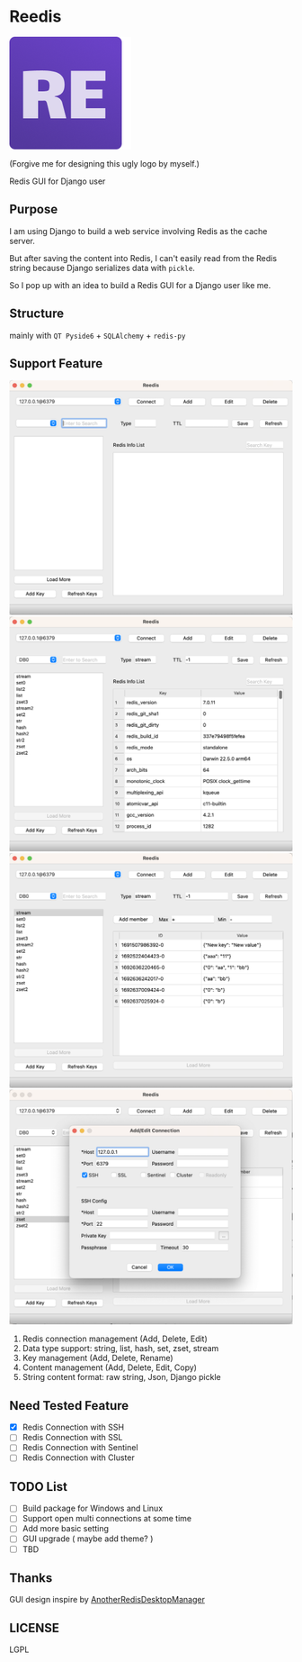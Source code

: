 # Reedis
![Reedis](./resource/icons/logo.png "Reedis")

(Forgive me for designing this ugly logo by myself.) 

Redis GUI for Django user

## Purpose

I am using Django to build a web service involving Redis as the cache server. 

But after saving the content into Redis, I can't easily read from the Redis string because Django serializes data with `pickle`. 

So I pop up with an idea to build a Redis GUI for a Django user like me.

## Structure

mainly with `QT Pyside6` + `SQLAlchemy` + `redis-py`

## Support Feature

![Reedis](./resource/screenshot/screenshot_reedis.png "Reedis Main Window")
![Reedis](./resource/screenshot/screenshot_reedis_02.png "Reedis redis info list")
![Reedis](./resource/screenshot/screenshot_reedis_03.png "Reedis Content Management")
![Reedis](./resource/screenshot/screenshot_reedis_04.png "Reedis Edit Connection")

1. Redis connection management (Add, Delete, Edit)
2. Data type support: string, list, hash, set, zset, stream
3. Key management (Add, Delete, Rename)
4. Content management (Add, Delete, Edit, Copy)
5. String content format: raw string, Json, Django pickle

## Need Tested Feature

- [x] Redis Connection with SSH
- [ ] Redis Connection with SSL
- [ ] Redis Connection with Sentinel
- [ ] Redis Connection with Cluster

## TODO List

- [ ] Build package for Windows and Linux
- [ ] Support open multi connections at some time
- [ ] Add more basic setting 
- [ ] GUI upgrade ( maybe add theme? )
- [ ] TBD

## Thanks

GUI design inspire by [AnotherRedisDesktopManager](https://github.com/qishibo/AnotherRedisDesktopManager)

## LICENSE

LGPL
